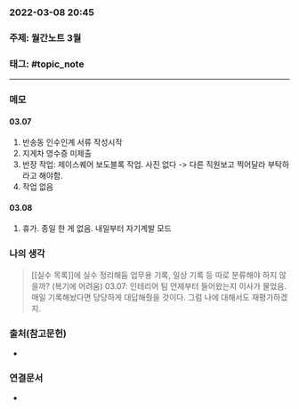 ### 2022-03-08 20:45

### 주제: 월간노트 3월

### 태그: #topic_note
----
### 메모
#### 03.07
1. 반송동 인수인계 서류 작성시작
2. 지게차 영수증 미제출
3. 반장 작업: 제이스퀘어 보도블록 작업. 사진 없다 -> 다른 직원보고 찍어달라 부탁하라고 해야함.
4. 작업 없음

#### 03.08
1. 휴가. 종일 한 게 없음. 내일부터 자기계발 모드

### 나의 생각
> [[실수 목록]]에 실수 정리해둠
> 업무용 기록, 일상 기록 등 따로 분류해야 하지 않을까? (복기에 어려움)
> 03.07: 인테리어 팀 언제부터 들어왔는지 이사가 물었음. 매일 기록해놨다면 당당하게 대답해줬을 것이다. 그럼 나에 대해서도 재평가하겠지.

### 출처(참고문헌)
- 

### 연결문서
- 